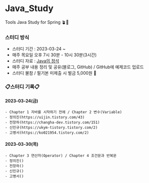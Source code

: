 # Java_Study
Tools Java Study for Spring 🪴🐶 

### 스터디 방식  
- 스터디 기간 : 2023-03-24 ~  
- 매주 목요일 오후 7시 30분 - 10시 30분(3시간)
- 스터디 자료 : [Java의 정석](https://www.youtube.com/watch?v=oJlCC1DutbA&list=PLW2UjW795-f6xWA2_MUhEVgPauhGl3xIp) 
- 매주 공부 내용 정리 및 공유(블로그, GitHub) / GitHub에 예제코드 업로드
- 스터디 불참 / 필기본 미제출 시 벌금 5,000원 💸
  

### 📋스터디 기록📋

#### 2023-03-24(금)
    - Chapter 1 자바를 시작하기 전에 / Chapter 2 변수(Variable)
    - 정의진(https://uijin.tistory.com/43)
    - 전창하(https://changha-dev.tistory.com/151)
    - 신민규(https://ukym-tistory.tistory.com/2)
    - 고병서(https://ko021954.tistory.com/2)
    

#### 2023-03-30(목)
    - Chapter 3 연산자(Operator) / Chapter 4 조건문과 반복문
    - 정의진()
    - 전창하()
    - 신민규()
    - 고병서()
